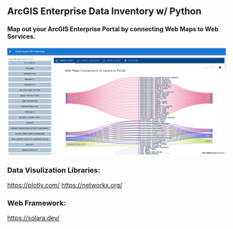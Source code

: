 ## ArcGIS Enterprise Data Inventory w/ Python

#### Map out your ArcGIS Enterprise Portal by connecting Web Maps to Web Services.

![image](./solara_enterprise.png)

### Data Visulization Libraries:
https://plotly.com/
https://networkx.org/

### Web Framework:
https://solara.dev/




